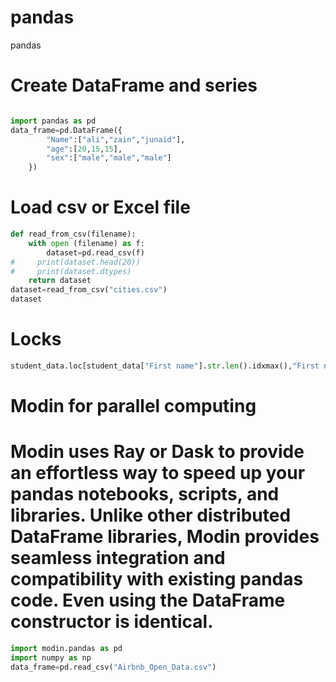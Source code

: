 # pandas
pandas
# Create DataFrame and series 

```python

import pandas as pd
data_frame=pd.DataFrame({
        "Name":["ali","zain","junaid"],
        "age":[20,15,15],
        "sex":["male","male","male"]
    })

```
# Load csv or Excel file
```python
def read_from_csv(filename):
    with open (filename) as f:
        dataset=pd.read_csv(f)
#     print(dataset.head(20))
#     print(dataset.dtypes)
    return dataset
dataset=read_from_csv("cities.csv")
dataset 
```
# Locks
```python
student_data.loc[student_data["First name"].str.len().idxmax(),"First name"]
```
# Modin for parallel computing 
# Modin uses Ray or Dask to provide an effortless way to speed up your pandas notebooks, scripts, and libraries. Unlike other distributed DataFrame libraries, Modin provides seamless integration and compatibility with existing pandas code. Even using the DataFrame constructor is identical.
```python
import modin.pandas as pd
import numpy as np
data_frame=pd.read_csv("Airbnb_Open_Data.csv")
```
